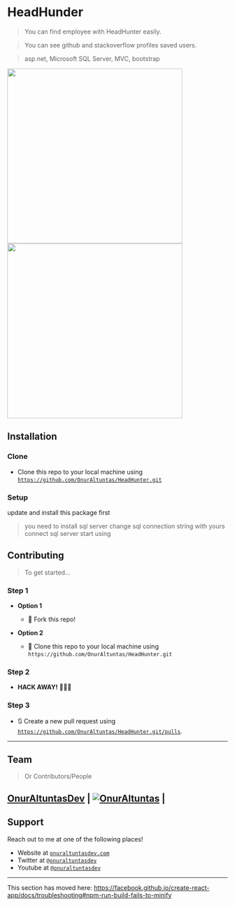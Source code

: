 
# HeadHunder

> You can find employee with HeadHunter easily.

> You can see github and stackoverflow profiles saved users.

> asp.net, Microsoft SQL Server, MVC, bootstrap

<img src="https://user-images.githubusercontent.com/53194850/91481840-b9a7f580-e8ad-11ea-996d-2e2285d8fd10.png" data-canonical-src="https://user-images.githubusercontent.com/53194850/91481840-b9a7f580-e8ad-11ea-996d-2e2285d8fd10.png"  height="400" />


<img src="https://user-images.githubusercontent.com/53194850/91481846-bad92280-e8ad-11ea-8218-b78f63661c50.png" data-canonical-src="https://user-images.githubusercontent.com/53194850/91481846-bad92280-e8ad-11ea-8218-b78f63661c50.png"  height="400" />



## Installation

### Clone

- Clone this repo to your local machine using <a href="https://github.com/OnurAltuntas/HeadHunter.git" target="_blank">`https://github.com/OnurAltuntas/HeadHunter.git`</a>

### Setup

update and install this package first
>you need to install sql server 
>change sql connection string with yours
>connect sql server
>start using

## Contributing

> To get started...

### Step 1

- **Option 1**
    - 🍴 Fork this repo!

- **Option 2**
    - 👯 Clone this repo to your local machine using `https://github.com/OnurAltuntas/HeadHunter.git`

### Step 2

- **HACK AWAY!** 🔨🔨🔨

### Step 3

- 🔃 Create a new pull request using <a href="https://github.com/OnurAltuntas/HeadHunter.git/pulls" target="_blank">`https://github.com/OnurAltuntas/HeadHunter.git/pulls`</a>.

---

## Team

> Or Contributors/People

 <a href="https://onuraltuntasdev.netlify.app/" target="_blank">**OnurAltuntasDev**</a> 
 | [![OnurAltuntas](https://avatars0.githubusercontent.com/u/53194850?s=460&u=88ff0b9c8fe41c908d3c9b7ff43eb00dba669e66&v=4)](https://onuraltuntasdev.netlify.app)  |
---

## Support

Reach out to me at one of the following places!

- Website at <a href="https://onuraltuntasdev.netlify.app/" target="_blank">`onuraltuntasdev.com`</a>
- Twitter at <a href="http://twitter.com/onuraltuntasdev" target="_blank">`@onuraltuntasdev`</a>
- Youtube at <a href="https://www.youtube.com/channel/UCalJQ45NyMzMvPqK5n0xYEA" target="_blank">`@onuraltuntasdev`</a>
---



This section has moved here: https://facebook.github.io/create-react-app/docs/troubleshooting#npm-run-build-fails-to-minify
